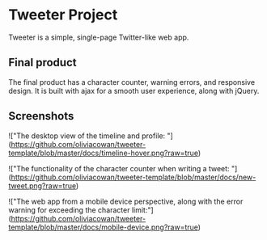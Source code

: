 # Tweeter Project

Tweeter is a simple, single-page Twitter-like web app.

## Final product
The final product has a character counter, warning errors, and responsive design. It is built with ajax for a smooth user experience, along with jQuery.

## Screenshots
!["The desktop view of the timeline and profile: "] (https://github.com/oliviacowan/tweeter-template/blob/master/docs/timeline-hover.png?raw=true)

!["The functionality of the character counter when writing a tweet: "] (https://github.com/oliviacowan/tweeter-template/blob/master/docs/new-tweet.png?raw=true)

!["The web app from a mobile device perspective, along with the error warning for exceeding the character limit:"] (https://github.com/oliviacowan/tweeter-template/blob/master/docs/mobile-device.png?raw=true)
